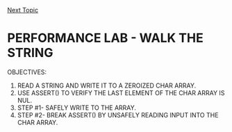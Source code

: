 <a href="https://github.com/CyberTrainingUSAF/05-C-Programming/blob/master/15_Error_handling/02_errno.md" rel="Next Topic"> Next Topic </a>

# PERFORMANCE LAB - WALK THE STRING

OBJECTIVES:

1. READ A STRING AND WRITE IT TO A ZEROIZED CHAR ARRAY.
2. USE ASSERT() TO VERIFY THE LAST ELEMENT OF THE CHAR ARRAY IS NUL.
3. STEP #1- SAFELY WRITE TO THE ARRAY.
4. STEP #2- BREAK ASSERT() BY UNSAFELY READING INPUT INTO THE CHAR ARRAY.

